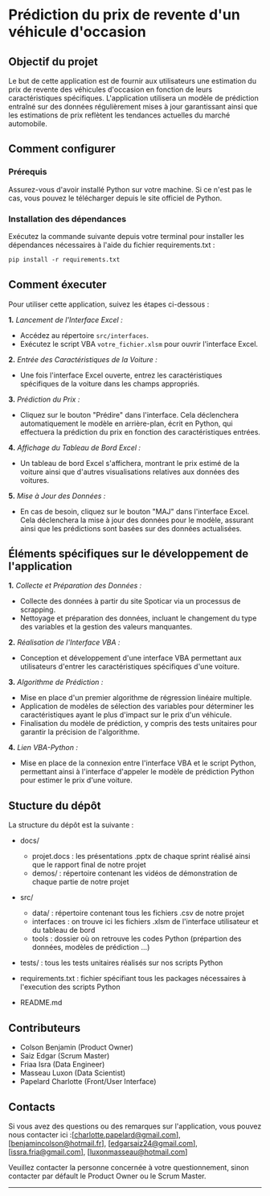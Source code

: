 # Prédiction du prix de revente d'un véhicule d'occasion 
## Objectif du projet 

Le but de cette application est de fournir aux utilisateurs une estimation du prix de revente des véhicules d'occasion en fonction de leurs caractéristiques spécifiques. L'application utilisera un modèle de prédiction entraîné sur des données régulièrement mises à jour garantissant ainsi que les estimations de prix reflètent les tendances actuelles du marché automobile.

## Comment configurer 
### Prérequis
Assurez-vous d'avoir installé Python sur votre machine. Si ce n'est pas le cas, vous pouvez le télécharger depuis le site officiel de Python.
### Installation des dépendances
Exécutez la commande suivante depuis votre terminal pour installer les dépendances nécessaires à l'aide du fichier requirements.txt :

```markdown
pip install -r requirements.txt
```
## Comment éxecuter 
Pour utiliser cette application, suivez les étapes ci-dessous :

**1.** *Lancement de l'Interface Excel :*
   - Accédez au répertoire `src/interfaces`.
   - Exécutez le script VBA `votre_fichier.xlsm` pour ouvrir l'interface Excel.

**2.** *Entrée des Caractéristiques de la Voiture :*
   - Une fois l'interface Excel ouverte, entrez les caractéristiques spécifiques de la voiture dans les champs appropriés.

**3.** *Prédiction du Prix :*
   - Cliquez sur le bouton "Prédire" dans l'interface. Cela déclenchera automatiquement le modèle en arrière-plan, écrit en Python, qui effectuera la prédiction du prix en fonction des caractéristiques entrées.

**4.** *Affichage du Tableau de Bord Excel :*
   - Un tableau de bord Excel s'affichera, montrant le prix estimé de la voiture ainsi que d'autres visualisations relatives aux données des voitures.

**5.** *Mise à Jour des Données :*
   - En cas de besoin, cliquez sur le bouton "MAJ" dans l'interface Excel. Cela déclenchera la mise à jour des données pour le modèle, assurant ainsi que les prédictions sont basées sur des données actualisées.

## Éléments spécifiques sur le développement de l'application

**1.** *Collecte et Préparation des Données :*
   - Collecte des données à partir du site Spoticar via un processus de scrapping.
   - Nettoyage et préparation des données, incluant le changement du type des variables et la gestion des valeurs manquantes.

**2.** *Réalisation de l'Interface VBA :*
   - Conception et développement d'une interface VBA permettant aux utilisateurs d'entrer les caractéristiques spécifiques d'une voiture.

**3.** *Algorithme de Prédiction :*
   - Mise en place d'un premier algorithme de régression linéaire multiple.
   - Application de modèles de sélection des variables pour déterminer les caractéristiques ayant le plus d'impact sur le prix d'un véhicule.
   - Finalisation du modèle de prédiction, y compris des tests unitaires pour garantir la précision de l'algorithme.

**4.** *Lien VBA-Python :*
   - Mise en place de la connexion entre l'interface VBA et le script Python, permettant ainsi à l'interface d'appeler le modèle de prédiction Python pour estimer le prix d'une voiture.
## Stucture du dépôt 
La structure du dépôt est la suivante :

- docs/                    
  - projet.docs : les présentations .pptx de chaque sprint réalisé ainsi que le rapport final de notre projet  
  - demos/ : répertoire contenant les vidéos de démonstration de chaque partie de notre projet
  
- src/               
  - data/ : répertoire contenant tous les fichiers .csv de notre projet
  - interfaces : on trouve ici les fichiers .xlsm de l'interface utilisateur et du tableau de bord 
  - tools : dossier où on retrouve les codes Python (prépartion des données, modèles de prédiction ...)
- tests/  : tous les tests unitaires réalisés sur nos scripts Python              
- requirements.txt  : fichier spécifiant tous les packages nécessaires à l'execution des scripts Python
- README.md          




## Contributeurs

- Colson Benjamin (Product Owner)
- Saiz Edgar (Scrum Master)
- Friaa Isra (Data Engineer)
- Masseau Luxon (Data Scientist)
- Papelard Charlotte (Front/User Interface)

## Contacts

Si vous avez des questions ou des remarques sur l'application, vous pouvez nous contacter ici :[charlotte.papelard@gmail.com], [benjamincolson@hotmail.fr], [edgarsaiz24@gmail.com], [issra.fria@gmail.com], [luxonmasseau@hotmail.com]

Veuillez contacter la personne concernée à votre questionnement, sinon contacter par défault le Product Owner ou le Scrum Master.

  ----
